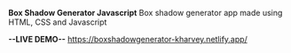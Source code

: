 **Box Shadow Generator Javascript**
Box shadow generator app made using HTML, CSS and Javascript

**--LIVE DEMO--**
https://boxshadowgenerator-kharvey.netlify.app/

